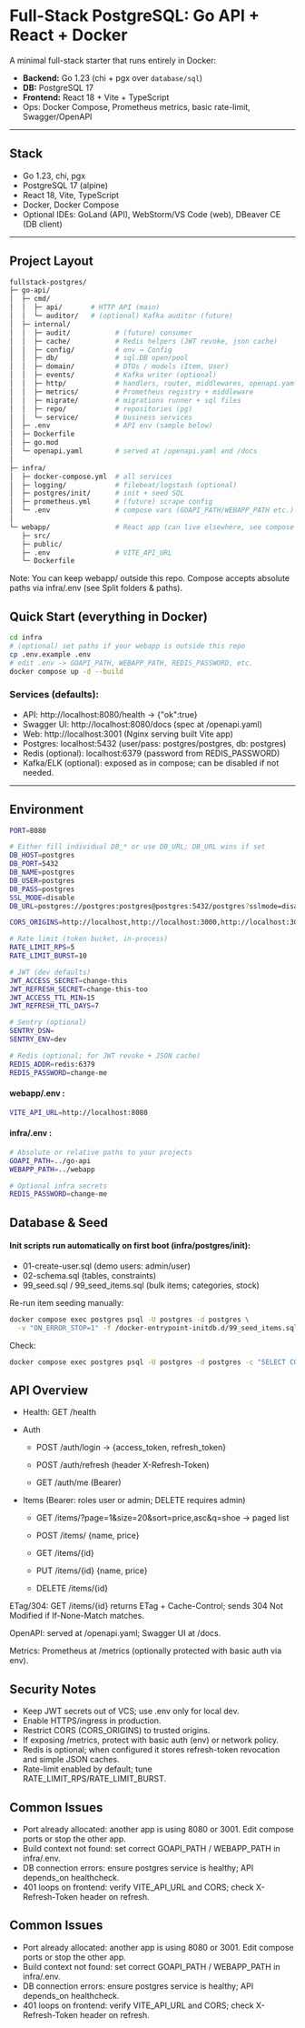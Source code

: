 # Full-Stack PostgreSQL: Go API + React + Docker

A minimal full-stack starter that runs entirely in Docker:
- **Backend:** Go 1.23 (chi + pgx over `database/sql`)
- **DB:** PostgreSQL 17
- **Frontend:** React 18 + Vite + TypeScript
- Ops: Docker Compose, Prometheus metrics, basic rate-limit, Swagger/OpenAPI

---

## Stack

- Go 1.23, chi, pgx
- PostgreSQL 17 (alpine)
- React 18, Vite, TypeScript
- Docker, Docker Compose
- Optional IDEs: GoLand (API), WebStorm/VS Code (web), DBeaver CE (DB client)

---

## Project Layout

```bash
fullstack-postgres/
├─ go-api/
│  ├─ cmd/
│  │  ├─ api/       # HTTP API (main)
│  │  └─ auditor/   # (optional) Kafka auditor (future)
│  ├─ internal/
│  │  ├─ audit/           # (future) consumer
│  │  ├─ cache/           # Redis helpers (JWT revoke, json cache)
│  │  ├─ config/          # env → Config
│  │  ├─ db/              # sql.DB open/pool
│  │  ├─ domain/          # DTOs / models (Item, User)
│  │  ├─ events/          # Kafka writer (optional)
│  │  ├─ http/            # handlers, router, middlewares, openapi.yaml
│  │  ├─ metrics/         # Prometheus registry + middleware
│  │  ├─ migrate/         # migrations runner + sql files
│  │  ├─ repo/            # repositories (pg)
│  │  └─ service/         # business services
│  ├─ .env                # API env (sample below)
│  ├─ Dockerfile
│  ├─ go.mod
│  └─ openapi.yaml        # served at /openapi.yaml and /docs
│
├─ infra/
│  ├─ docker-compose.yml  # all services
│  ├─ logging/            # filebeat/logstash (optional)
│  ├─ postgres/init/      # init + seed SQL
│  ├─ prometheus.yml      # (future) scrape config
│  └─ .env                # compose vars (GOAPI_PATH/WEBAPP_PATH etc.)
│
└─ webapp/                # React app (can live elsewhere, see compose vars)
   ├─ src/
   ├─ public/
   ├─ .env                # VITE_API_URL
   └─ Dockerfile
``` 
Note: You can keep webapp/ outside this repo. Compose accepts absolute paths via infra/.env (see Split folders & paths).

## Quick Start (everything in Docker)
```bash
cd infra
# (optional) set paths if your webapp is outside this repo
cp .env.example .env
# edit .env -> GOAPI_PATH, WEBAPP_PATH, REDIS_PASSWORD, etc.
docker compose up -d --build
```

### Services (defaults):

- API: http://localhost:8080/health → {"ok":true}
- Swagger UI: http://localhost:8080/docs (spec at /openapi.yaml)
- Web: http://localhost:3001 (Nginx serving built Vite app)
- Postgres: localhost:5432 (user/pass: postgres/postgres, db: postgres)
- Redis (optional): localhost:6379 (password from REDIS_PASSWORD)
- Kafka/ELK (optional): exposed as in compose; can be disabled if not needed.

---

## Environment

```bash
PORT=8080

# Either fill individual DB_* or use DB_URL; DB_URL wins if set
DB_HOST=postgres
DB_PORT=5432
DB_NAME=postgres
DB_USER=postgres
DB_PASS=postgres
SSL_MODE=disable
DB_URL=postgres://postgres:postgres@postgres:5432/postgres?sslmode=disable

CORS_ORIGINS=http://localhost,http://localhost:3000,http://localhost:3001

# Rate limit (token bucket, in-process)
RATE_LIMIT_RPS=5
RATE_LIMIT_BURST=10

# JWT (dev defaults)
JWT_ACCESS_SECRET=change-this
JWT_REFRESH_SECRET=change-this-too
JWT_ACCESS_TTL_MIN=15
JWT_REFRESH_TTL_DAYS=7

# Sentry (optional)
SENTRY_DSN=
SENTRY_ENV=dev

# Redis (optional; for JWT revoke + JSON cache)
REDIS_ADDR=redis:6379
REDIS_PASSWORD=change-me
```

#### webapp/.env :

```bash
VITE_API_URL=http://localhost:8080
```
#### infra/.env :
```bash
# Absolute or relative paths to your projects
GOAPI_PATH=../go-api
WEBAPP_PATH=../webapp

# Optional infra secrets
REDIS_PASSWORD=change-me
```

## Database & Seed

#### Init scripts run automatically on first boot (infra/postgres/init):

- 01-create-user.sql (demo users: admin/user)
- 02-schema.sql (tables, constraints)
- 99_seed.sql / 99_seed_items.sql (bulk items; categories, stock)

Re-run item seeding manually:
```bash
docker compose exec postgres psql -U postgres -d postgres \
  -v "ON_ERROR_STOP=1" -f /docker-entrypoint-initdb.d/99_seed_items.sql
```
Check:
```bash
docker compose exec postgres psql -U postgres -d postgres -c "SELECT COUNT(*) FROM app.items;"
```
## API Overview

- Health: GET /health

- Auth

  - POST /auth/login → {access_token, refresh_token}

  - POST /auth/refresh (header X-Refresh-Token)

  - GET /auth/me (Bearer)

- Items (Bearer: roles user or admin; DELETE requires admin)

  - GET /items/?page=1&size=20&sort=price,asc&q=shoe → paged list

  - POST /items/ {name, price}

  - GET /items/{id}

  - PUT /items/{id} {name, price}

  - DELETE /items/{id}

ETag/304: GET /items/{id} returns ETag + Cache-Control; sends 304 Not Modified if If-None-Match matches.

OpenAPI: served at /openapi.yaml; Swagger UI at /docs.

Metrics: Prometheus at /metrics (optionally protected with basic auth via env).


## Security Notes
- Keep JWT secrets out of VCS; use .env only for local dev.
- Enable HTTPS/ingress in production.
- Restrict CORS (CORS_ORIGINS) to trusted origins.
- If exposing /metrics, protect with basic auth (env) or network policy.
- Redis is optional; when configured it stores refresh-token revocation and simple JSON caches.
- Rate-limit enabled by default; tune RATE_LIMIT_RPS/RATE_LIMIT_BURST.


## Common Issues
- Port already allocated: another app is using 8080 or 3001. Edit compose ports or stop the other app.
- Build context not found: set correct GOAPI_PATH / WEBAPP_PATH in infra/.env.
- DB connection errors: ensure postgres service is healthy; API depends_on healthcheck.
- 401 loops on frontend: verify VITE_API_URL and CORS; check X-Refresh-Token header on refresh.


## Common Issues
- Port already allocated: another app is using 8080 or 3001. Edit compose ports or stop the other app.
- Build context not found: set correct GOAPI_PATH / WEBAPP_PATH in infra/.env.
- DB connection errors: ensure postgres service is healthy; API depends_on healthcheck.
- 401 loops on frontend: verify VITE_API_URL and CORS; check X-Refresh-Token header on refresh.


















